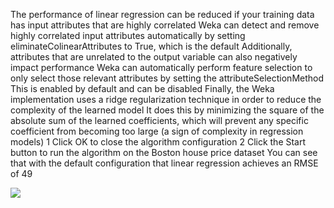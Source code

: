 The performance of linear regression can be reduced if your training data has input attributes
that are highly correlated Weka can detect and remove highly correlated input attributes
automatically by setting eliminateColinearAttributes to True, which is the default Additionally,
attributes that are unrelated to the output variable can also negatively impact performance
Weka can automatically perform feature selection to only select those relevant attributes by
setting the attributeSelectionMethod This is enabled by default and can be disabled
Finally, the Weka implementation uses a ridge regularization technique in order to reduce
the complexity of the learned model It does this by minimizing the square of the absolute sum
of the learned coefficients, which will prevent any specific coefficient from becoming too large (a
sign of complexity in regression models)
1 Click OK to close the algorithm configuration
2 Click the Start button to run the algorithm on the Boston house price dataset
You can see that with the default configuration that linear regression achieves an RMSE of
49

![](https://github.com/fenago/katacoda-scenarios/raw/master/machine-learning-mastery-weka/machine-learning-mastery-weka-chapter-18/steps/images/92.png)